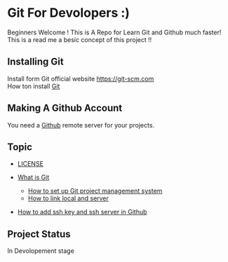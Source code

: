 # Git For Devolopers :)
Beginners Welcome ! This is A Repo for Learn Git and Github
much faster!
This is a read me a besic concept of this project !!
## Installing Git
Install form Git official website https://git-scm.com
<br>
How ton install [Git](install.md)
## Making A Github Account
You need a [Github](https://github.com) remote server for your projects.
## Topic
+ [LICENSE](LICENSE)
+ [What is Git](What_is_git.md)
  * [How to set up Git project management system](What_is_git.md)
  * [How to link local and server](What_is_git.md)

+ [How to add ssh key and ssh server in Github](ssh-key.md)
    
 ## Project Status 
 In Devolopement stage
